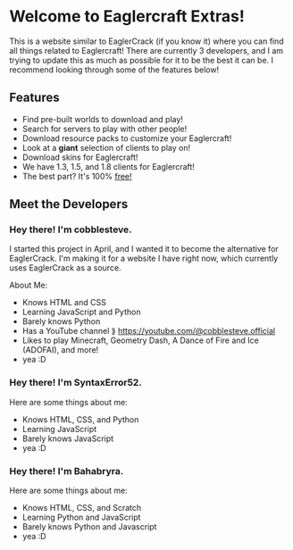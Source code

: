 # Welcome to Eaglercraft Extras!
This is a website similar to EaglerCrack (if you know it) where you can find all things related to Eaglercraft!
There are currently 3 developers, and I am trying to update this as much as possible for it to be the best it can be.
I recommend looking through some of the features below!

## Features
- Find pre-built worlds to download and play!
- Search for servers to play with other people!
- Download resource packs to customize your Eaglercraft!
- Look at a <b>giant</b> selection of clients to play on!
- Download skins for Eaglercraft!
- We have 1.3, 1.5, and 1.8 clients for Eaglercraft!
- The best part? It's 100% <u>free!</u>

## Meet the Developers

### Hey there! I'm cobblesteve.
I started this project in April, and I wanted it to become the alternative for EaglerCrack.
I'm making it for a website I have right now, which currently uses EaglerCrack as a source.

About Me:
- Knows HTML and CSS
- Learning JavaScript and Python
- Barely knows Python
- Has a YouTube channel ⟫ https://youtube.com/@cobblesteve.official
- Likes to play Minecraft, Geometry Dash, A Dance of Fire and Ice (ADOFAI), and more!
- yea :D

### Hey there! I'm SyntaxError52.

Here are some things about me:
- Knows HTML, CSS, and Python
- Learning JavaScript
- Barely knows JavaScript
- yea :D


### Hey there! I'm Bahabryra.

Here are some things about me:
- Knows HTML, CSS, and Scratch
- Learning Python and JavaScript
- Barely knows Python and Javascript
- yea :D
